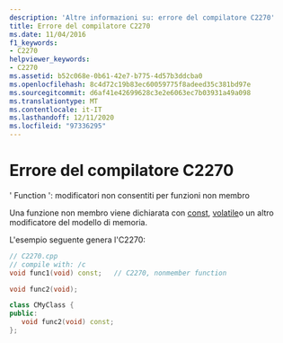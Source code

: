 ```yaml
---
description: 'Altre informazioni su: errore del compilatore C2270'
title: Errore del compilatore C2270
ms.date: 11/04/2016
f1_keywords:
- C2270
helpviewer_keywords:
- C2270
ms.assetid: b52c068e-0b61-42e7-b775-4d57b3ddcba0
ms.openlocfilehash: 8c4d72c19b83ec60059775f8adeed35c381bd97e
ms.sourcegitcommit: d6af41e42699628c3e2e6063ec7b03931a49a098
ms.translationtype: MT
ms.contentlocale: it-IT
ms.lasthandoff: 12/11/2020
ms.locfileid: "97336295"
---
```

# <a name="compiler-error-c2270"></a>Errore del compilatore C2270

' Function ': modificatori non consentiti per funzioni non membro

Una funzione non membro viene dichiarata con [const](../../cpp/const-cpp.md), [volatile](../../cpp/volatile-cpp.md)o un altro modificatore del modello di memoria.

L'esempio seguente genera l'C2270:

```cpp
// C2270.cpp
// compile with: /c
void func1(void) const;   // C2270, nonmember function

void func2(void);

class CMyClass {
public:
   void func2(void) const;
};
```
